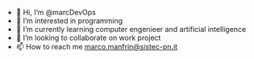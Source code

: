 - 👋 Hi, I’m @marcDevOps
- 👀 I’m interested in programming
- 🌱 I’m currently learning computer engenieer and artificial intelligence 
- 💞️ I’m looking to collaborate on work project
- 📫 How to reach me marco.manfrin@sistec-pn.it

<!---
marcDevOps/marcDevOps is a ✨ special ✨ repository because its `README.md` (this file) appears on your GitHub profile.
You can click the Preview link to take a look at your changes.
--->
